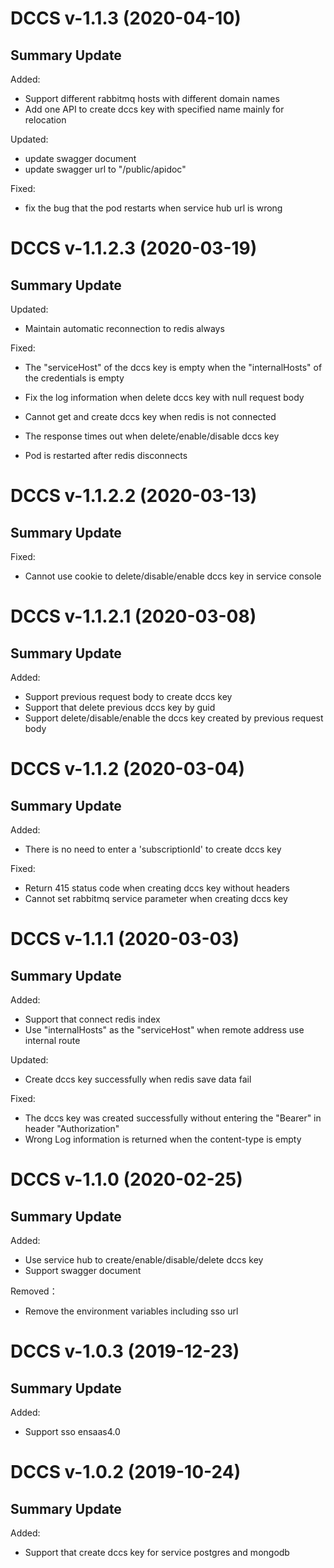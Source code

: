# DCCS v-1.1.3 (2020-04-10)

## Summary Update

Added: 

- Support different rabbitmq hosts with different domain names
- Add one API to create dccs key with specified name mainly for relocation

Updated:

- update swagger document
- update swagger url to "/public/apidoc"

Fixed:

- fix the bug that the pod restarts when service hub url is wrong

# DCCS v-1.1.2.3 (2020-03-19)

## Summary Update
Updated:

- Maintain automatic reconnection to redis always

Fixed:

- The "serviceHost" of the dccs key is empty when the "internalHosts" of the credentials is empty

- Fix the log information when delete dccs key with null request body
- Cannot get and create dccs key when redis is not connected
- The response times out when delete/enable/disable dccs key
- Pod is restarted after redis disconnects

# DCCS v-1.1.2.2 (2020-03-13)

## Summary Update

Fixed:

- Cannot use cookie to delete/disable/enable dccs key in service console

# DCCS v-1.1.2.1 (2020-03-08)

## Summary Update

Added:

- Support previous request body to create dccs key
- Support that delete previous dccs key by guid
- Support delete/disable/enable the dccs key created by previous request body

# DCCS v-1.1.2 (2020-03-04)

## Summary Update

Added:

- There is no need to enter a 'subscriptionId' to create dccs key

Fixed:

- Return 415 status code when creating dccs key without headers
- Cannot set rabbitmq service parameter when creating dccs key

# DCCS v-1.1.1 (2020-03-03)

## Summary Update

Added:

- Support that connect redis index
- Use "internalHosts" as the "serviceHost" when remote address use internal route

Updated:

- Create dccs key successfully when redis save data fail

Fixed:

- The dccs key was created successfully without entering the "Bearer" in header "Authorization"
- Wrong Log information is returned when the content-type is empty

# DCCS v-1.1.0 (2020-02-25)

## Summary Update

Added:

- Use service hub to create/enable/disable/delete dccs key
- Support swagger document

Removed：

- Remove the environment variables including sso url

# DCCS v-1.0.3 (2019-12-23)

## Summary Update

Added:

- Support sso ensaas4.0

# DCCS v-1.0.2 (2019-10-24)

## Summary Update

Added:

- Support that create dccs key for service postgres and mongodb